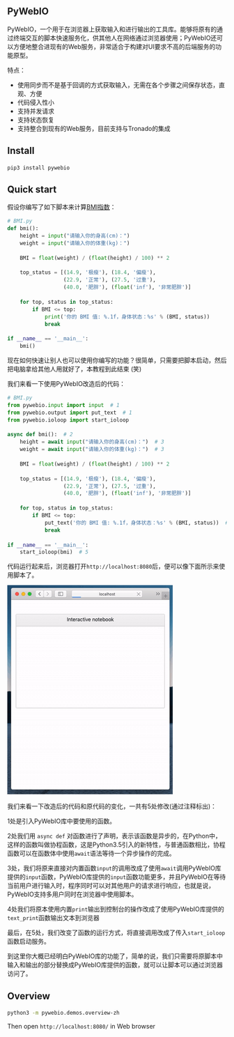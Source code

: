 ## PyWebIO

PyWebIO，一个用于在浏览器上获取输入和进行输出的工具库。能够将原有的通过终端交互的脚本快速服务化，供其他人在网络通过浏览器使用；PyWebIO还可以方便地整合进现有的Web服务，非常适合于构建对UI要求不高的后端服务的功能原型。

特点：

- 使用同步而不是基于回调的方式获取输入，无需在各个步骤之间保存状态，直观、方便
- 代码侵入性小
- 支持并发请求
- 支持状态恢复
- 支持整合到现有的Web服务，目前支持与Tronado的集成

## Install

```bash
pip3 install pywebio
```

## Quick start

假设你编写了如下脚本来计算[BMI指数](https://en.wikipedia.org/wiki/Body_mass_index)：

```python
# BMI.py
def bmi():
    height = input("请输入你的身高(cm)：")
    weight = input("请输入你的体重(kg)：")

    BMI = float(weight) / (float(height) / 100) ** 2

    top_status = [(14.9, '极瘦'), (18.4, '偏瘦'),
                  (22.9, '正常'), (27.5, '过重'),
                  (40.0, '肥胖'), (float('inf'), '非常肥胖')]

    for top, status in top_status:
        if BMI <= top:
            print('你的 BMI 值: %.1f，身体状态：%s' % (BMI, status))
            break

if __name__ == '__main__':
    bmi()
```

现在如何快速让别人也可以使用你编写的功能？很简单，只需要把脚本启动，然后把电脑拿给其他人用就好了，本教程到此结束 (笑)

我们来看一下使用PyWebIO改造后的代码：

```python
# BMI.py
from pywebio.input import input  # 1
from pywebio.output import put_text  # 1
from pywebio.ioloop import start_ioloop

async def bmi():  # 2
    height = await input("请输入你的身高(cm)：")  # 3
    weight = await input("请输入你的体重(kg)：")  # 3

    BMI = float(weight) / (float(height) / 100) ** 2

    top_status = [(14.9, '极瘦'), (18.4, '偏瘦'),
                  (22.9, '正常'), (27.5, '过重'),
                  (40.0, '肥胖'), (float('inf'), '非常肥胖')]

    for top, status in top_status:
        if BMI <= top:
            put_text('你的 BMI 值: %.1f，身体状态：%s' % (BMI, status))  # 4
            break

if __name__ == '__main__':
    start_ioloop(bmi)  # 5
```

代码运行起来后，浏览器打开`http://localhost:8080`后，便可以像下面所示来使用脚本了。

![file](/docs/assets/demo.gif)

我们来看一下改造后的代码和原代码的变化，一共有5处修改(通过注释标出)：

1处是引入PyWebIO库中要使用的函数。

2处我们用 `async def` 对函数进行了声明，表示该函数是异步的，在Python中，这样的函数叫做协程函数，这是Python3.5引入的新特性，与普通函数相比，协程函数可以在函数体中使用`await`语法等待一个异步操作的完成。

3处，我们将原来直接对内置函数`input`的调用改成了使用`await`调用PyWebIO库提供的`input`函数，PyWebIO库提供的`input`函数功能更多，并且PyWebIO在等待当前用户进行输入时，程序同时可以对其他用户的请求进行响应，也就是说，PyWebIO支持多用户同时在浏览器中使用脚本。

4处我们将原本使用内置`print`输出到控制台的操作改成了使用PyWebIO库提供的`text_print`函数输出文本到浏览器

最后，在5处，我们改变了函数的运行方式，将直接调用改成了传入`start_ioloop`函数启动服务。

到这里你大概已经明白PyWebIO库的功能了，简单的说，我们只需要将原脚本中输入和输出的部分替换成PyWebIO库提供的函数，就可以让脚本可以通过浏览器访问了。


## Overview

```bash
python3 -m pywebio.demos.overview-zh
```
Then open `http://localhost:8080/` in Web browser 